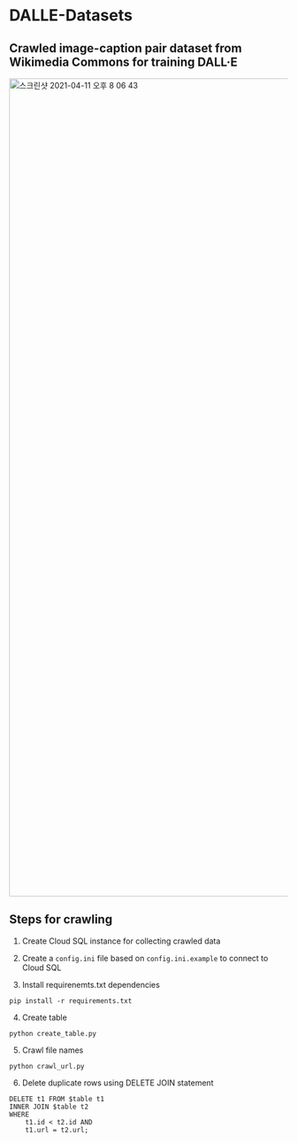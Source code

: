 # DALLE-Datasets

## Crawled image-caption pair dataset from Wikimedia Commons for training DALL·E
<img width="1477" alt="스크린샷 2021-04-11 오후 8 06 43" src="https://user-images.githubusercontent.com/51232785/114301895-a32f7100-9b01-11eb-846f-200efe292850.png">


## Steps for crawling

1. Create Cloud SQL instance for collecting crawled data

2. Create a `config.ini` file based on `config.ini.example` to connect to Cloud SQL

3. Install requirenemts.txt dependencies

```
pip install -r requirements.txt
``` 

4. Create table

```
python create_table.py
```

5. Crawl file names

```
python crawl_url.py
```

6. Delete duplicate rows using DELETE JOIN statement

```mysql
DELETE t1 FROM $table t1
INNER JOIN $table t2 
WHERE 
    t1.id < t2.id AND 
    t1.url = t2.url;
```
